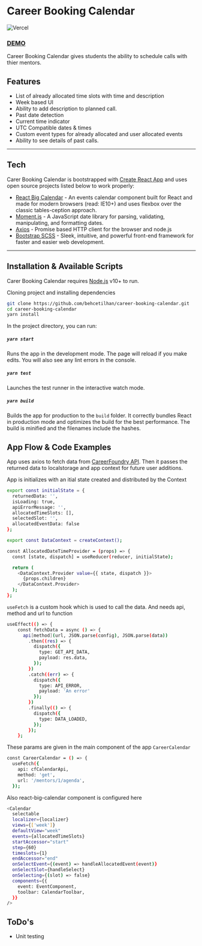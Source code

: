 # Career Booking Calendar

![Vercel](http://therealsujitk-vercel-badge.vercel.app/?app=career-booking-calendar)
### [DEMO](https://career-booking-calendar-behcetilhan.vercel.app/)
Career Booking Calendar gives students the ability to schedule calls with thier mentors.

## Features

- List of already allocated time slots with time and description
- Week based UI
- Ability to add description to planned call. 
- Past date detection
- Current time indicator
- UTC Compatible dates & times
- Custom event types for already allocated and user allocated events
- Ability to see details of past calls.

---
## Tech

Carer Booking Calendar is bootstrapped with [Create React App](https://github.com/facebook/create-react-app) and uses open source projects listed below to work properly:

- [React Big Calendar](https://github.com/jquense/react-big-calendar) - An events calendar component built for React and made for modern browsers (read: IE10+) and uses flexbox over the classic tables-ception approach.
- [Moment.js](https://momentjs.com/) - A JavaScript date library for parsing, validating, manipulating, and formatting dates.
- [Axios](https://github.com/axios/axios) - Promise based HTTP client for the browser and node.js
- [Bootstrap SCSS](https://www.npmjs.com/package/bootstrap-scss) - Sleek, intuitive, and powerful front-end framework for faster and easier web development.

---
## Installation & Available Scripts

Carer Booking Calendar requires [Node.js](https://nodejs.org/) v10+ to run.

Cloning project and installing dependencies

```sh
git clone https://github.com/behcetilhan/career-booking-calendar.git
cd career-booking-calendar
yarn install
```

In the project directory, you can run:

##### `yarn start`
Runs the app in the development mode. The page will reload if you make edits.
You will also see any lint errors in the console.

##### `yarn test`
Launches the test runner in the interactive watch mode. 

##### `yarn build`
Builds the app for production to the `build` folder. It correctly bundles React in production mode and optimizes the build for the best performance.
The build is minified and the filenames include the hashes.

## App Flow & Code Examples

App uses axios to fetch data from [CareerFoundry API](https://cfcalendar.docs.apiary.io/). Then it passes the returned data to localstorage and app context for future user additions.

App is initializes with an itial state created and distributed by the Context

```sh
export const initialState = {
  returnedData: '',
  isLoading: true,
  apiErrorMessage: '',
  allocatedTimeSlots: [],
  selectedSlot: '',
  allocatedEventData: false
};

export const DataContext = createContext();

const AllocatedDateTimeProvider = (props) => {
  const [state, dispatch] = useReducer(reducer, initialState);

  return (
    <DataContext.Provider value={{ state, dispatch }}>
      {props.children}
    </DataContext.Provider>
  );
};
```

`useFetch` is a custom hook which is used to call the data. And needs api, method and url to function 

```sh
useEffect(() => {
    const fetchData = async () => {
      api[method](url, JSON.parse(config), JSON.parse(data))
        .then((res) => {
          dispatch({
            type: GET_API_DATA,
            payload: res.data,
          });
        })
        .catch((err) => {
          dispatch({
            type: API_ERROR,
            payload: 'An error'
          });
        })
        .finally(() => {
          dispatch({
            type: DATA_LOADED,
          });
        });
    };
```

These params are given in the main component of the app `CareerCalendar`

```sh
const CareerCalendar = () => {
  useFetch({
    api: cfCalendarApi,
    method: 'get',
    url: '/mentors/1/agenda',
  });
```


Also react-big-calendar component is configured here

```sh
<Calendar
  selectable
  localizer={localizer}
  views={['week']}
  defaultView="week"
  events={allocatedTimeSlots}
  startAccessor="start"
  step={60}
  timeslots={1}
  endAccessor="end"
  onSelectEvent={(event) => handleAllocatedEvent(event)}
  onSelectSlot={handleSelect}
  onSelecting={(slot) => false}
  components={{
    event: EventComponent,
    toolbar: CalendarToolbar,
  }}
/>
```

## ToDo's

- Unit testing